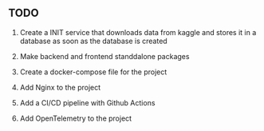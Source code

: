 ## TODO

1. Create a INIT service that downloads data from kaggle and stores it in a database as soon as the database is created
2. Make backend and frontend standdalone packages
3. Create a docker-compose file for the project

4. Add Nginx to the project
5. Add a CI/CD pipeline with Github Actions
6. Add OpenTelemetry to the project